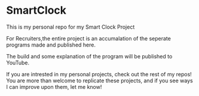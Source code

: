 # SmartClock
This is my personal repo for my Smart Clock Project

For Recruiters,the entire project is an accumalation of the seperate programs made and published here. 

The build and some explanation of the program will be published to YouTube. 

If you are intrested in my personal projects, check out the rest of my repos! You are more than welcome to replicate these projects, and if you see ways I can improve upon them, let me know!

